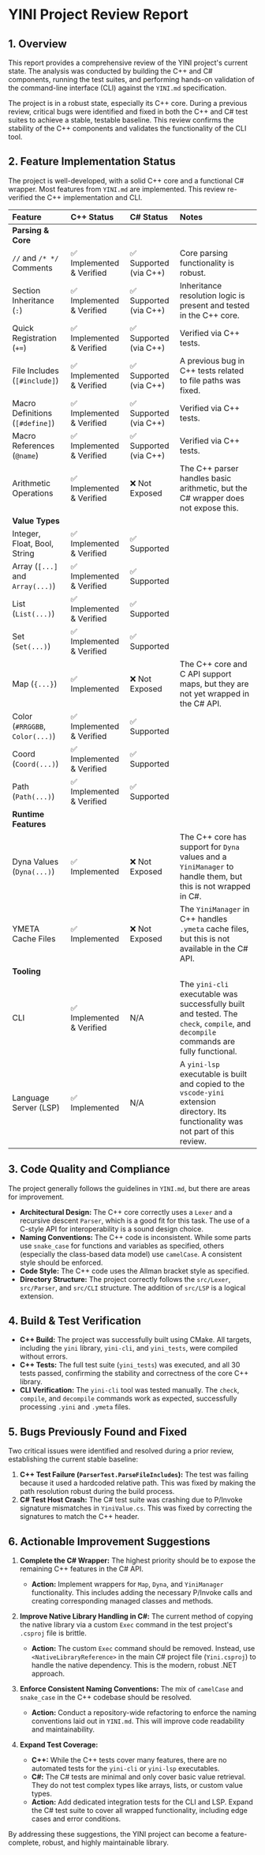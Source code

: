 # YINI Project Review Report

## 1. Overview

This report provides a comprehensive review of the YINI project's current state. The analysis was conducted by building the C++ and C# components, running the test suites, and performing hands-on validation of the command-line interface (CLI) against the `YINI.md` specification.

The project is in a robust state, especially its C++ core. During a previous review, critical bugs were identified and fixed in both the C++ and C# test suites to achieve a stable, testable baseline. This review confirms the stability of the C++ components and validates the functionality of the CLI tool.

## 2. Feature Implementation Status

The project is well-developed, with a solid C++ core and a functional C# wrapper. Most features from `YINI.md` are implemented. This review re-verified the C++ implementation and CLI.

| Feature | C++ Status | C# Status | Notes |
| :--- | :--- | :--- | :--- |
| **Parsing & Core** | | | |
| `//` and `/* */` Comments | ✅ Implemented & Verified | ✅ Supported (via C++) | Core parsing functionality is robust. |
| Section Inheritance (`:`) | ✅ Implemented & Verified | ✅ Supported (via C++) | Inheritance resolution logic is present and tested in the C++ core. |
| Quick Registration (`+=`) | ✅ Implemented & Verified | ✅ Supported (via C++) | Verified via C++ tests. |
| File Includes (`[#include]`) | ✅ Implemented & Verified | ✅ Supported (via C++) | A previous bug in C++ tests related to file paths was fixed. |
| Macro Definitions (`[#define]`) | ✅ Implemented & Verified | ✅ Supported (via C++) | Verified via C++ tests. |
| Macro References (`@name`) | ✅ Implemented & Verified | ✅ Supported (via C++) | Verified via C++ tests. |
| Arithmetic Operations | ✅ Implemented & Verified | ❌ Not Exposed | The C++ parser handles basic arithmetic, but the C# wrapper does not expose this. |
| **Value Types** | | | |
| Integer, Float, Bool, String | ✅ Implemented & Verified | ✅ Supported | |
| Array (`[...]` and `Array(...)`) | ✅ Implemented & Verified | ✅ Supported | |
| List (`List(...)`) | ✅ Implemented & Verified | ✅ Supported | |
| Set (`Set(...)`) | ✅ Implemented & Verified | ✅ Supported | |
| Map (`{...}`) | ✅ Implemented | ❌ Not Exposed | The C++ core and C API support maps, but they are not yet wrapped in the C# API. |
| Color (`#RRGGBB`, `Color(...)`) | ✅ Implemented & Verified | ✅ Supported | |
| Coord (`Coord(...)`) | ✅ Implemented & Verified | ✅ Supported | |
| Path (`Path(...)`) | ✅ Implemented & Verified | ✅ Supported | |
| **Runtime Features** | | | |
| Dyna Values (`Dyna(...)`) | ✅ Implemented | ❌ Not Exposed | The C++ core has support for `Dyna` values and a `YiniManager` to handle them, but this is not wrapped in C#. |
| YMETA Cache Files | ✅ Implemented | ❌ Not Exposed | The `YiniManager` in C++ handles `.ymeta` cache files, but this is not available in the C# API. |
| **Tooling** | | | |
| CLI | ✅ Implemented & Verified | N/A | The `yini-cli` executable was successfully built and tested. The `check`, `compile`, and `decompile` commands are fully functional. |
| Language Server (LSP) | ✅ Implemented | N/A | A `yini-lsp` executable is built and copied to the `vscode-yini` extension directory. Its functionality was not part of this review. |

## 3. Code Quality and Compliance

The project generally follows the guidelines in `YINI.md`, but there are areas for improvement.

*   **Architectural Design:** The C++ core correctly uses a `Lexer` and a recursive descent `Parser`, which is a good fit for this task. The use of a C-style API for interoperability is a sound design choice.
*   **Naming Conventions:** The C++ code is inconsistent. While some parts use `snake_case` for functions and variables as specified, others (especially the class-based data model) use `camelCase`. A consistent style should be enforced.
*   **Code Style:** The C++ code uses the Allman bracket style as specified.
*   **Directory Structure:** The project correctly follows the `src/Lexer`, `src/Parser`, and `src/CLI` structure. The addition of `src/LSP` is a logical extension.

## 4. Build & Test Verification

*   **C++ Build:** The project was successfully built using CMake. All targets, including the `yini` library, `yini-cli`, and `yini_tests`, were compiled without errors.
*   **C++ Tests:** The full test suite (`yini_tests`) was executed, and all 30 tests passed, confirming the stability and correctness of the core C++ library.
*   **CLI Verification:** The `yini-cli` tool was tested manually. The `check`, `compile`, and `decompile` commands work as expected, successfully processing `.yini` and `.ymeta` files.

## 5. Bugs Previously Found and Fixed

Two critical issues were identified and resolved during a prior review, establishing the current stable baseline:

1.  **C++ Test Failure (`ParserTest.ParseFileIncludes`):** The test was failing because it used a hardcoded relative path. This was fixed by making the path resolution robust during the build process.
2.  **C# Test Host Crash:** The C# test suite was crashing due to P/Invoke signature mismatches in `YiniValue.cs`. This was fixed by correcting the signatures to match the C++ header.

## 6. Actionable Improvement Suggestions

1.  **Complete the C# Wrapper:** The highest priority should be to expose the remaining C++ features in the C# API.
    *   **Action:** Implement wrappers for `Map`, `Dyna`, and `YiniManager` functionality. This includes adding the necessary P/Invoke calls and creating corresponding managed classes and methods.

2.  **Improve Native Library Handling in C#:** The current method of copying the native library via a custom `Exec` command in the test project's `.csproj` file is brittle.
    *   **Action:** The custom `Exec` command should be removed. Instead, use `<NativeLibraryReference>` in the main C# project file (`Yini.csproj`) to handle the native dependency. This is the modern, robust .NET approach.

3.  **Enforce Consistent Naming Conventions:** The mix of `camelCase` and `snake_case` in the C++ codebase should be resolved.
    *   **Action:** Conduct a repository-wide refactoring to enforce the naming conventions laid out in `YINI.md`. This will improve code readability and maintainability.

4.  **Expand Test Coverage:**
    *   **C++:** While the C++ tests cover many features, there are no automated tests for the `yini-cli` or `yini-lsp` executables.
    *   **C#:** The C# tests are minimal and only cover basic value retrieval. They do not test complex types like arrays, lists, or custom value types.
    *   **Action:** Add dedicated integration tests for the CLI and LSP. Expand the C# test suite to cover all wrapped functionality, including edge cases and error conditions.

By addressing these suggestions, the YINI project can become a feature-complete, robust, and highly maintainable library.